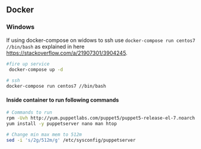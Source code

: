 ## Docker
### Windows
If using docker-compose on widows to ssh use `docker-compose run centos7 //bin/bash` as explained in here https://stackoverflow.com/a/21907301/3904245.
```bash
#fire up service
 docker-compose up -d
 
# ssh
docker-compose run centos7 //bin/bash
```
#### Inside container to run following commands
```bash
# Commands to run
rpm -Uvh http://yum.puppetlabs.com/puppet5/puppet5-release-el-7.noarch.rpm
yum install -y puppetserver nano man htop

# Change min max mem to 512m
sed -i 's/2g/512m/g' /etc/sysconfig/puppetserver

```
